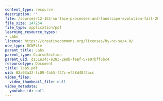 ```yaml
---
content_type: resource
description: ''
file: /courses/12-163-surface-processes-and-landscape-evolution-fall-2004/02a03a32fc094b65f27cef28d48f2bcc_lab5.pdf
file_size: 147254
file_type: application/pdf
learning_resource_types:
- Labs
license: https://creativecommons.org/licenses/by-nc-sa/4.0/
ocw_type: OCWFile
parent_title: Labs
parent_type: CourseSection
parent_uid: d151e34c-e283-2e8b-feef-57e07bff6bc4
resourcetype: Document
title: lab5.pdf
uid: 02a03a32-fc09-4b65-f27c-ef28d48f2bcc
video_files:
  video_thumbnail_file: null
video_metadata:
  youtube_id: null
---
```

